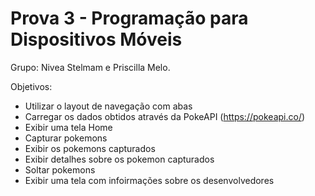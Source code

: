 # Prova 3 - Programação para Dispositivos Móveis

Grupo: Nivea Stelmam e Priscilla Melo.

Objetivos: 

- Utilizar o layout de navegação com abas
- Carregar os dados obtidos através da PokeAPI (https://pokeapi.co/)
- Exibir uma tela Home
- Capturar pokemons
- Exibir os pokemons capturados
- Exibir detalhes sobre os pokemon capturados
- Soltar pokemons
- Exibir uma tela com infoirmações sobre os desenvolvedores

